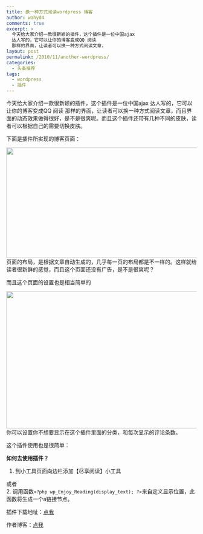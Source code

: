 ```yaml
---
title: 换一种方式阅读wordpress 博客
author: wahyd4
comments: true
excerpt: >
  今天给大家介绍一款很新颖的插件，这个插件是一位中国ajax
  达人写的，它可以让你的博客变成QQ 阅读
  那样的界面，让读者可以换一种方式阅读文章，
layout: post
permalink: /2010/11/another-wordpress/
categories:
  - 头条推荐
tags:
  - wordpress
  - 插件
---
```

今天给大家介绍一款很新颖的插件，这个插件是一位中国ajax 达人写的，它可以让你的博客变成QQ 阅读 那样的界面，让读者可以换一种方式阅读文章，而且界面的动态效果做得很好，是不是很爽呢。而且这个插件还带有几种不同的皮肤，读者可以根据自己的需要切换皮肤。

下面是插件所实现的博客页面：

[<img class="aligncenter size-full wp-image-807" title="11-12-4_conew1" src="/images/2010/11/11-12-4_conew1.jpg" alt="" width="600" height="291" />][1]页面的布局，是根据文章自动生成的，几乎每一页的布局都是不一样的。这样就给读者很新鲜的感觉，而且这个页面还没有广告，是不是很爽呢？

而且这个页面的设置也是相当简单的

[<img class="aligncenter size-full wp-image-808" title="11-12-5_conew1" src="/images/2010/11/11-12-5_conew1.gif" alt="" width="652" height="362" />][2]你可以设置你不想要显示在这个插件里面的分类，和每次显示的评论条数。

这个插件使用也是很简单：

**如何去使用插件？**

1. 到小工具页面向边栏添加【尽享阅读】小工具

或者  
2. 调用函数`<?php wp_Enjoy_Reading(display_text); ?>`来自定义显示位置，此函数将生成一个a链接节点。

插件下载地址：<a href="http://www.qiqiboy.com/plugins/ " target="_blank">点我</a>

作者博客：<a href="http://www.qiqiboy.com" target="_blank">点我</a>

 [1]: /images/2010/11/11-12-4_conew1.jpg
 [2]: /images/2010/11/11-12-5_conew1.gif
